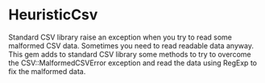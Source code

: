 HeuristicCsv
=============

Standard CSV library raise an exception when you try to read some malformed CSV data.
Sometimes you need to read readable data anyway. This gem adds to standard CSV library some methods to try to overcome the CSV::MalformedCSVError exception and read the data using RegExp to fix the malformed data.